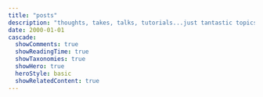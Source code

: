 ```yaml
---
title: "posts"
description: "thoughts, takes, talks, tutorials...just tantastic topics!"
date: 2000-01-01
cascade:
  showComments: true
  showReadingTime: true
  showTaxonomies: true
  showHero: true
  heroStyle: basic
  showRelatedContent: true
---
```


